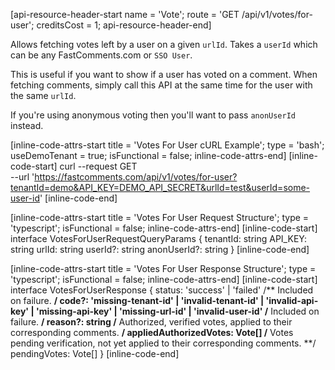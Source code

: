 [api-resource-header-start name = 'Vote'; route = 'GET /api/v1/votes/for-user'; creditsCost = 1; api-resource-header-end]

Allows fetching votes left by a user on a given `urlId`. Takes a `userId` which can be any FastComments.com or `SSO User`.

This is useful if you want to show if a user has voted on a comment. When fetching comments, simply call this API at the same time for the user with the
same `urlId`.

If you're using anonymous voting then you'll want to pass `anonUserId` instead.

[inline-code-attrs-start title = 'Votes For User cURL Example'; type = 'bash'; useDemoTenant = true; isFunctional = false; inline-code-attrs-end]
[inline-code-start]
curl --request GET \
  --url 'https://fastcomments.com/api/v1/votes/for-user?tenantId=demo&API_KEY=DEMO_API_SECRET&urlId=test&userId=some-user-id'
[inline-code-end]

[inline-code-attrs-start title = 'Votes For User Request Structure'; type = 'typescript'; isFunctional = false; inline-code-attrs-end]
[inline-code-start]
interface VotesForUserRequestQueryParams {
    tenantId: string
    API_KEY: string
    urlId: string
    userId?: string
    anonUserId?: string
}
[inline-code-end]

[inline-code-attrs-start title = 'Votes For User Response Structure'; type = 'typescript'; isFunctional = false; inline-code-attrs-end]
[inline-code-start]
interface VotesForUserResponse {
    status: 'success' | 'failed'
    /** Included on failure. **/
    code?: 'missing-tenant-id' | 'invalid-tenant-id' | 'invalid-api-key' | 'missing-api-key' | 'missing-url-id' | 'invalid-user-id'
    /** Included on failure. **/
    reason?: string
    /** Authorized, verified votes, applied to their corresponding comments. **/
    appliedAuthorizedVotes: Vote[]
    /** Votes pending verification, not yet applied to their corresponding comments. **/
    pendingVotes: Vote[]
}
[inline-code-end]
